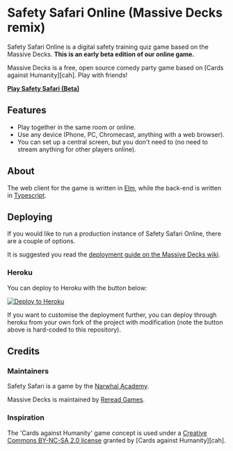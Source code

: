 # Safety Safari Online (Massive Decks remix)

Safety Safari Online is a digital safety training quiz game based on the Massive Decks. **This is an early beta edition of our online game.**

Massive Decks is a free, open source comedy party game based on [Cards against Humanity][cah]. Play with friends!

**[Play Safety Safari (Beta)][hosted]**

[hosted]: https://safetysafari.herokuapp.com

## Features

 - Play together in the same room or online.
 - Use any device (Phone, PC, Chromecast, anything with a web browser).
 - You can set up a central screen, but you don't need to (no need to stream anything for other players online).

## About

The web client for the game is written in [Elm][elm], while the back-end is written in [Typescript][typescript].

[elm]: https://elm-lang.org/
[typescript]: https://www.typescriptlang.org/

## Deploying

If you would like to run a production instance of Safety Safari Online, there are a couple of options.

It is suggested you read the [deployment guide on the Massive Decks wiki][deployment-guide].

[deployment-guide]: https://github.com/Lattyware/massivedecks/wiki/Deploying

### Heroku

You can deploy to Heroku with the button below:

[![Deploy to Heroku](https://www.herokucdn.com/deploy/button.svg)](https://heroku.com/deploy?template=https://github.com/narwhalacademy/massivedecks)

If you want to customise the deployment further, you can deploy through heroku from your own fork of the project with
modification (note the button above is hard-coded to this repository).

## Credits

### Maintainers

Safety Safari is a game by the [Narwhal Academy](github.com/narwhalacademy/).

Massive Decks is maintained by [Reread Games][reread].

[reread]: https://www.rereadgames.com/

### Inspiration

The 'Cards against Humanity' game concept is used under a [Creative Commons BY-NC-SA 2.0 license][cah-license] granted
by [Cards against Humanity][cah].

[cah-license]: https://creativecommons.org/licenses/by-nc-sa/2.0/
